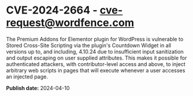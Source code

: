 # CVE-2024-2664 - cve-request@wordfence.com

The Premium Addons for Elementor plugin for WordPress is vulnerable to Stored Cross-Site Scripting via the plugin's Countdown Widget in all versions up to, and including, 4.10.24 due to insufficient input sanitization and output escaping on user supplied attributes. This makes it possible for authenticated attackers, with contributor-level access and above, to inject arbitrary web scripts in pages that will execute whenever a user accesses an injected page.

**Publish date:** 2024-04-10
